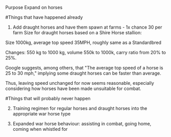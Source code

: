 Purpose
Expand on horses

#Things that have happened already

1. Add draught horses and have them spawn at farms - 1x chance 30 per farm Size for draught horses based on a Shire Horse stallion: 

Size 1000kg, average top speed 35MPH, roughly same as a Standardbred

Changes: 550 kg to 1000 kg, volume 550k to 1000k, carry ratio from 20% to 25%.

Google suggests, among others, that "The average top speed of a horse is 25 to 30 mph," implying some draught horses can be faster than average.

Thus, leaving speed unchanged for now seems reasonable, especially considering how horses have been made unsuitable for combat.

#Things that will probably never happen

2. Training regimen for regular horses and draught horses into the appropriate war horse type

3. Expanded war horse behaviour: assisting in combat, going home, coming when whistled for
